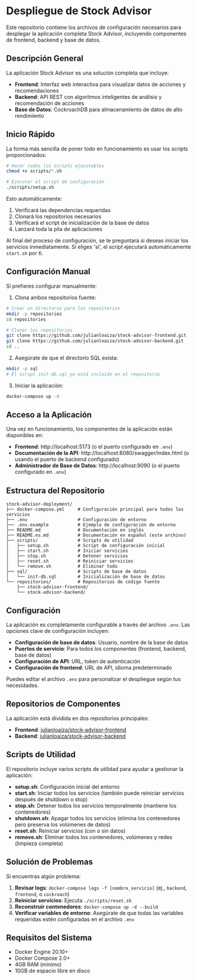 # Despliegue de Stock Advisor

Este repositorio contiene los archivos de configuración necesarios para desplegar la aplicación completa Stock Advisor, incluyendo componentes de frontend, backend y base de datos.

## Descripción General

La aplicación Stock Advisor es una solución completa que incluye:

- **Frontend**: Interfaz web interactiva para visualizar datos de acciones y recomendaciones
- **Backend**: API REST con algoritmos inteligentes de análisis y recomendación de acciones
- **Base de Datos**: CockroachDB para almacenamiento de datos de alto rendimiento

## Inicio Rápido

La forma más sencilla de poner todo en funcionamiento es usar los scripts proporcionados:

```bash
# Hacer todos los scripts ejecutables
chmod +x scripts/*.sh

# Ejecutar el script de configuración
./scripts/setup.sh
```

Esto automáticamente:
1. Verificará las dependencias requeridas
2. Clonará los repositorios necesarios
3. Verificará el script de inicialización de la base de datos
4. Lanzará toda la pila de aplicaciones

Al final del proceso de configuración, se te preguntará si deseas iniciar los servicios inmediatamente. Si eliges 'sí', el script ejecutará automáticamente `start.sh` por ti.

## Configuración Manual

Si prefieres configurar manualmente:

1. Clona ambos repositorios fuente:
```bash
# Crear un directorio para los repositorios
mkdir -p repositories
cd repositories

# Clonar los repositorios
git clone https://github.com/julianloaiza/stock-advisor-frontend.git
git clone https://github.com/julianloaiza/stock-advisor-backend.git
cd ..
```

2. Asegúrate de que el directorio SQL exista:
```bash
mkdir -p sql
# El script init-db.sql ya está incluido en el repositorio
```

3. Iniciar la aplicación:
```bash
docker-compose up -d
```

## Acceso a la Aplicación

Una vez en funcionamiento, los componentes de la aplicación están disponibles en:

- **Frontend**: http://localhost:5173 (o el puerto configurado en `.env`)
- **Documentación de la API**: http://localhost:8080/swagger/index.html (o usando el puerto de backend configurado)
- **Administrador de Base de Datos**: http://localhost:9090 (o el puerto configurado en `.env`)

## Estructura del Repositorio

```
stock-advisor-deployment/
├── docker-compose.yml     # Configuración principal para todos los servicios
├── .env                   # Configuración de entorno
├── .env.example           # Ejemplo de configuración de entorno
├── README.md              # Documentación en inglés
├── README.es.md           # Documentación en español (este archivo)
├── scripts/               # Scripts de utilidad
│   ├── setup.sh           # Script de configuración inicial
│   ├── start.sh           # Iniciar servicios
│   ├── stop.sh            # Detener servicios
│   ├── reset.sh           # Reiniciar servicios
│   └── remove.sh          # Eliminar todo
├── sql/                   # Scripts de base de datos
│   └── init-db.sql        # Inicialización de base de datos
└── repositories/          # Repositorios de código fuente
    ├── stock-advisor-frontend/
    └── stock-advisor-backend/
```

## Configuración

La aplicación es completamente configurable a través del archivo `.env`. Las opciones clave de configuración incluyen:

- **Configuración de base de datos**: Usuario, nombre de la base de datos
- **Puertos de servicio**: Para todos los componentes (frontend, backend, base de datos)
- **Configuración de API**: URL, token de autenticación
- **Configuración de frontend**: URL de API, idioma predeterminado

Puedes editar el archivo `.env` para personalizar el despliegue según tus necesidades.

## Repositorios de Componentes

La aplicación está dividida en dos repositorios principales:

- **Frontend**: [julianloaiza/stock-advisor-frontend](https://github.com/julianloaiza/stock-advisor-frontend)
- **Backend**: [julianloaiza/stock-advisor-backend](https://github.com/julianloaiza/stock-advisor-backend)

## Scripts de Utilidad

El repositorio incluye varios scripts de utilidad para ayudar a gestionar la aplicación:

- **setup.sh**: Configuración inicial del entorno
- **start.sh**: Iniciar todos los servicios (también puede reiniciar servicios después de shutdown o stop)
- **stop.sh**: Detener todos los servicios temporalmente (mantiene los contenedores)
- **shutdown.sh**: Apagar todos los servicios (elimina los contenedores pero preserva los volúmenes de datos)
- **reset.sh**: Reiniciar servicios (con o sin datos)
- **remove.sh**: Eliminar todos los contenedores, volúmenes y redes (limpieza completa)

## Solución de Problemas

Si encuentras algún problema:

1. **Revisar logs**: `docker-compose logs -f [nombre_servicio]` (ej., `backend`, `frontend`, o `cockroach`)
2. **Reiniciar servicios**: Ejecuta `./scripts/reset.sh`
3. **Reconstruir contenedores**: `docker-compose up -d --build`
4. **Verificar variables de entorno**: Asegúrate de que todas las variables requeridas estén configuradas en el archivo `.env`

## Requisitos del Sistema

- Docker Engine 20.10+
- Docker Compose 2.0+
- 4GB RAM (mínimo)
- 10GB de espacio libre en disco